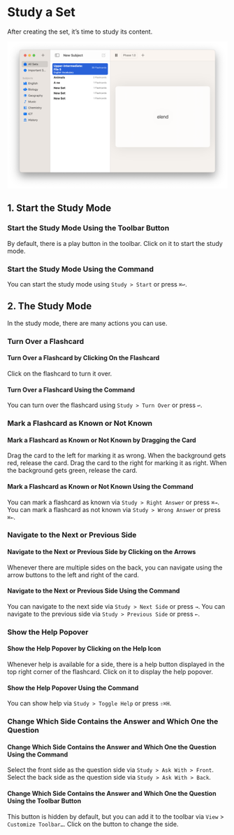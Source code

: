 # Study a Set

After creating the set, it’s time to study its content.

![The Study Mode][image-1]

## 1. Start the Study Mode

### Start the Study Mode Using the Toolbar Button

By default, there is a play button in the toolbar. Click on it to start the study mode.

### Start the Study Mode Using the Command

You can start the study mode using `Study > Start` or press `⌘↩︎`.

## 2. The Study Mode

In the study mode, there are many actions you can use.

### Turn Over a Flashcard

#### Turn Over a Flashcard by Clicking On the Flashcard

Click on the flashcard to turn it over.

#### Turn Over a Flashcard Using the Command

You can turn over the flashcard using `Study > Turn Over` or press `↩︎`.

### Mark a Flashcard as Known or Not Known

#### Mark a Flashcard as Known or Not Known by Dragging the Card

Drag the card to the left for marking it as wrong. When the background gets red, release the card. Drag the card to the right for marking it as right. When the background gets green, release the card.

#### Mark a Flashcard as Known or Not Known Using the Command

You can mark a flashcard as known via `Study > Right Answer` or press `⌘→`. You can mark a flashcard as not known via `Study > Wrong Answer` or press `⌘←`.

### Navigate to the Next or Previous Side

#### Navigate to the Next or Previous Side by Clicking on the Arrows

Whenever there are multiple sides on the back, you can navigate using the arrow buttons to the left and right of the card. 

#### Navigate to the Next or Previous Side Using the Command

You can navigate to the next side via `Study > Next Side` or press `→`. You can navigate to the previous side via `Study > Previous Side` or press `←`.

### Show the Help Popover

#### Show the Help Popover by Clicking on the Help Icon

Whenever help is available for a side, there is a help button displayed in the top right corner of the flashcard. Click on it to display the help popover.

#### Show the Help Popover Using the Command

You can show help via `Study > Toggle Help` or press `⇧⌘H`.

### Change Which Side Contains the Answer and Which One the Question

#### Change Which Side Contains the Answer and Which One the Question Using the Command

Select the front side as the question side via `Study > Ask With > Front`. Select the back side as the question side via `Study > Ask With > Back`.

#### Change Which Side Contains the Answer and Which One the Question Using the Toolbar Button

This button is hidden by default, but you can add it to the toolbar via `View` > `Customize Toolbar…`. Click on the button to change the side.

[image-1]:	../../Icons/StudyMode.png